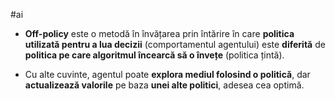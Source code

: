 #ai
- **Off-policy** este o metodă în învățarea prin întărire în care **politica utilizată pentru a lua decizii** (comportamentul agentului) este **diferită** de **politica pe care algoritmul încearcă să o învețe** (politica țintă).

- Cu alte cuvinte, agentul poate **explora mediul folosind o politică**, dar **actualizează valorile** pe baza **unei alte politici**, adesea cea optimă.